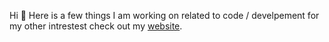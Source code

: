 Hi 👋 Here is a few things I am working on related to code / develpement for my other intrestest check out my [website](https://www.zaneenders.com).
